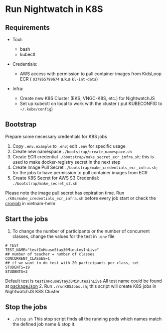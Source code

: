 # Run Nightwatch in K8S

## Requirements

- Tool:
  - bash
  - kubectl 
- Credentials:
  - AWS access with permission to pull container images from KidsLoop ECR ( `037865799674` a.k.a `kl-int-data`) 

- Infra:
  - Create new K8S Cluster (EKS, VNGC-K8S, etc.) for NightwatchJS
  - Set up kubectl on local to work with the cluster ( put KUBECONFIG to `~/.kube/config`)

## Bootstrap

Prepare some necessary credentials for K8S jobs

1. Copy `.env.example` to `.env`; edit `.env` for specific usage
2. Create new namespace `./bootstrap/create_namespace.sh`
3. Create ECR credential `./bootstrap/make_secret_ecr_infra.sh`; this is used to make docker-registry secret in the next step
4. Create Image Pull Secret `./bootstrap/make_credentials_ecr_infra.sh`; for the jobs to have permission to pull container images from ECR 
5. Create K8S Secret for AWS S3 Credential: `./bootstrap/make_secret_s3.sh`

Please note the image pull secret has expiration time. Run `./k8s/make_credentials_ecr_infra.sh` before every job start or check the [cronjob](https://github.com/KL-Engineering/vietnam-helm/blob/main/k8s/helm/helmfile.d/kidsloop.yaml#L43-L62) in vietnam-helm 

## Start the jobs

1. To change the number of participants or the number of concurrent classes, change the values for the test in `.env` file
```
# TEST
TEST_NAME="testInHouseStay30MinutesInLive"  
## number of teacher = number of classes 
CONCURRENT_CLASSES=1
## if we want to do test with 20 participants per class, set STUDENTS=19
STUDENTS=3
```
Default test is `testInHouseStay30MinutesInLive`
All test name could be found at [package.json](../package.json)
2. Run `./runK8SJobs.sh`; this script will create K8S jobs in NightwatchJS K8S Cluster

## Stop the jobs
 
- `./stop.sh`
This stop script finds all the running pods which names match the defined job name & stop it.
